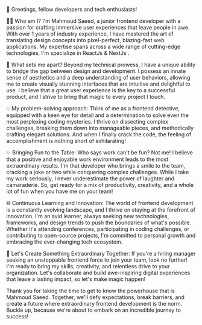 👋 Greetings, fellow developers and tech enthusiasts!

👨‍💻 Who am I?
I'm Mahmoud Saeed, a junior frontend developer with a passion for crafting immersive user experiences that leave people in awe. With over 1 years of industry experience, I have mastered the art of translating design concepts into pixel-perfect, blazing-fast web applications. My expertise spans across a wide range of cutting-edge technologies, I'm specialize in ReactJs & NextJs .

🚀 What sets me apart?
Beyond my technical prowess, I have a unique ability to bridge the gap between design and development. I possess an innate sense of aesthetics and a deep understanding of user behaviors, allowing me to create visually stunning interfaces that are intuitive and delightful to use. I believe that a great user experience is the key to a successful product, and I strive to bring that magic to every project I touch.

💡 My problem-solving approach:
Think of me as a frontend detective, equipped with a keen eye for detail and a determination to solve even the most perplexing coding mysteries. I thrive on dissecting complex challenges, breaking them down into manageable pieces, and methodically crafting elegant solutions. And when I finally crack the code, the feeling of accomplishment is nothing short of exhilarating!

✨ Bringing Fun to the Table:
Who says work can't be fun? Not me! I believe that a positive and enjoyable work environment leads to the most extraordinary results. I'm that developer who brings a smile to the team, cracking a joke or two while conquering complex challenges. While I take my work seriously, I never underestimate the power of laughter and camaraderie. So, get ready for a mix of productivity, creativity, and a whole lot of fun when you have me on your team!

🌐 Continuous Learning and Innovation:
The world of frontend development is a constantly evolving landscape, and I thrive on staying at the forefront of innovation. I'm an avid learner, always seeking new technologies, frameworks, and design trends to push the boundaries of what's possible. Whether it's attending conferences, participating in coding challenges, or contributing to open-source projects, I'm committed to personal growth and embracing the ever-changing tech ecosystem.

🤝 Let's Create Something Extraordinary Together:
If you're a hiring manager seeking an unstoppable frontend force to join your team, look no further! I'm ready to bring my skills, creativity, and relentless drive to your organization. Let's collaborate and build awe-inspiring digital experiences that leave a lasting impact, so let's make magic happen!

Thank you for taking the time to get to know the powerhouse that is Mahmoud Saeed. Together, we'll defy expectations, break barriers, and create a future where extraordinary frontend development is the norm. Buckle up, because we're about to embark on an incredible journey to success!
